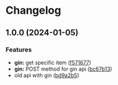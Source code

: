 # Changelog

## 1.0.0 (2024-01-05)


### Features

* **gin:** get specific item ([f571677](https://github.com/CarlosBrunoE/go-projects/commit/f5716774aa1bec6918058c8fd1e856ec7921e20e))
* **gin:** POST method for gin api ([bc67b13](https://github.com/CarlosBrunoE/go-projects/commit/bc67b137df6cc6b7215c1d01a400dbf152463432))
* old api with gin ([bd9a2b5](https://github.com/CarlosBrunoE/go-projects/commit/bd9a2b5c7055b2906fdd8082bbf4807a4689a2c8))

